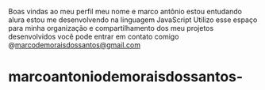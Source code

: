 Boas vindas ao meu perfil
meu nome e marco antônio
estou entudando alura
estou me desenvolvendo na linguagem JavaScript
Utilizo esse espaço para minha organização e compartilhamento dos meu projetos desenvolvidos
você pode entrar em contato comigo
@marcodemoraisdossantos@gmail.com

# marcoantoniodemoraisdossantos-
